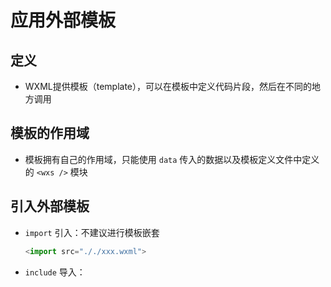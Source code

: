 # 应用外部模板

## 定义

  - WXML提供模板（template），可以在模板中定义代码片段，然后在不同的地方调用

## 模板的作用域

  - 模板拥有自己的作用域，只能使用 `data` 传入的数据以及模板定义文件中定义的 `<wxs />` 模块

## 引入外部模板

  - `import` 引入：不建议进行模板嵌套

    ```js
    <import src="././xxx.wxml">
    ```

  - `include` 导入：
